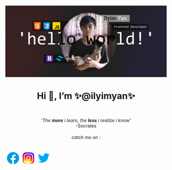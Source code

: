 ![plot](./img/jumbotron.jpg)

<h1 align="center">Hi 👋, I’m ✨@ilyimyan✨</h1><br>
<p align="center">
 <i>'The <b>more</b> i learn, the <b>less</b> i realize i know'</i><br>
-Socrates<br>
 <h6 align="center">catch me on :</h6>

[![facebook](/img/facebook.png 'Ilyim')](https://web.facebook.com/profile.php?id=100028377257427)[![instagram](/img/instagram.png 'ilyim_yan')](https://www.instagram.com/saroyan_yan/)[![twitter](/img/twitter.png '@ilyim_yan')](https://twitter.com/ilyimyan_yan)


